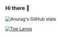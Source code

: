 ### Hi there 👋

![Anurag's GitHub stats](https://github-readme-stats.vercel.app/api?username=GabrielBispo11&layout=Gradient&show_icons=true)

[![Top Langs](https://github-readme-stats.vercel.app/api/top-langs/?username=GabrielBispo11&layout=compact)](https://github.com/anuraghazra/github-readme-stats)
